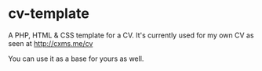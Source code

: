 cv-template
===========

A  PHP, HTML &amp; CSS template for a CV. It's currently used for my own CV as seen at http://cxms.me/cv

You can use it as a base for yours as well.
